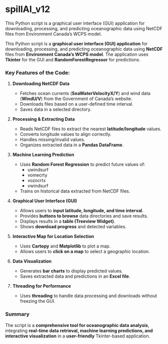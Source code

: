 # spillAI_v12
This Python script is a graphical user interface (GUI) application for downloading, processing, and predicting oceanographic data using NetCDF files from Environment Canada’s WCPS model.

This Python script is a **graphical user interface (GUI) application** for downloading, processing, and predicting oceanographic data using **NetCDF** files from **Environment Canada’s WCPS model**. The application uses **Tkinter** for the GUI and **RandomForestRegressor** for predictions.

### **Key Features of the Code:**
1. **Downloading NetCDF Data**  
   - Fetches ocean currents (**SeaWaterVelocityX/Y**) and wind data (**WindU/V**) from the Government of Canada’s website.
   - Downloads files based on a user-defined time interval.
   - Saves data in a selected directory.

2. **Processing & Extracting Data**  
   - Reads NetCDF files to extract the nearest **latitude/longitude** values.
   - Converts longitude values to align correctly.
   - Handles missing/invalid values.
   - Organizes extracted data in a **Pandas DataFrame**.

3. **Machine Learning Prediction**  
   - Uses **Random Forest Regression** to predict future values of:
     - uwindsurf
     - vomecrty
     - vozocrtx
     - vwindsurf
   - Trains on historical data extracted from NetCDF files.

4. **Graphical User Interface (GUI)**
   - Allows users to **input latitude, longitude, and time interval**.
   - Provides **buttons to browse** data directories and save results.
   - Displays results in a **table (Treeview Widget)**.
   - Shows **download progress** and detected variables.

5. **Interactive Map for Location Selection**
   - Uses **Cartopy** and **Matplotlib** to plot a map.
   - Allows users to **click on a map** to select a geographic location.

6. **Data Visualization**
   - Generates **bar charts** to display predicted values.
   - Saves extracted data and predictions in an **Excel file**.

7. **Threading for Performance**
   - Uses **threading** to handle data processing and downloads without freezing the GUI.

### **Summary**
The script is a **comprehensive tool for oceanographic data analysis**, integrating **real-time data retrieval, machine learning predictions, and interactive visualization** in a **user-friendly** Tkinter-based application.
